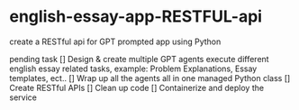 # english-essay-app-RESTFUL-api
create a RESTful api for GPT prompted app using Python

pending task
[] Design & create multiple GPT agents execute different english essay related tasks, example: Problem Explanations, Essay templates, ect..
[] Wrap up all the agents all in one managed Python class
[] Create RESTful APIs
[] Clean up code
[] Containerize and deploy the service
